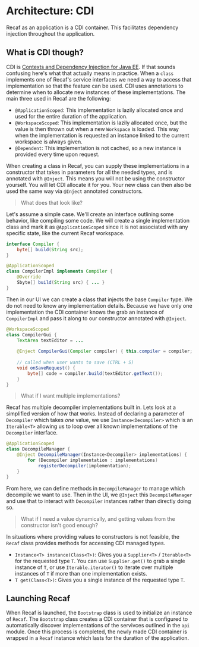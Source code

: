 # Architecture: CDI

Recaf as an application is a CDI container. This facilitates dependency injection throughout the application.

## What is CDI though?

CDI is [Contexts and Dependency Injection for Java EE](https://www.cdi-spec.org/). If that sounds confusing here's what
that actually means in practice. When a `class` implements one of Recaf's service interfaces we need a way to access
that implementation so that the feature can be used. CDI uses annotations to determine when to allocate new instances
of these implementations. The main three used in Recaf are the following:

- `@ApplicationScoped`: This implementation is lazily allocated once and used for the entire duration of the application.
- `@WorkspaceScoped`: This implementation is lazily allocated once, but the value is then thrown out when a new `Workspace`
                      is loaded. This way when the implementation is requested an instance linked to the current workspace
                      is always given.
- `@Dependent`: This implementation is not cached, so a new instance is provided every time upon request.

When creating a class in Recaf, you can supply these implementations in a constructor that takes in parameters for all
the needed types, and is annotated with `@Inject`. This means you will not be using the constructor yourself. You will 
let CDI allocate it for you. Your new class can then also be used the same way via `@Inject` annotated constructors.

> What does that look like?

Let's assume a simple case. We'll create an interface outlining some behavior, like compiling some code.
We will create a single implementation class and mark it as `@ApplicationScoped` since it is not associated with
any specific state, like the current Recaf workspace.
```java
interface Compiler {
    byte[] build(String src);
}

@ApplicationScoped
class CompilerImpl implements Compiler {
    @Override
    Sbyte[] build(String src) { ... }
}
```
Then in our UI we can create a class that injects the base `Compiler` type. We do not need to know any implementation
details. Because we have only one implementation the CDI container knows the grab an instance of `CompilerImpl` and
pass it along to our constructor annotated with `@Inject`.
```java
@WorkspaceScoped
class CompilerGui {
    TextArea textEditor = ...
    
    @Inject CompilerGui(Compiler compiler) { this.compiler = compiler; }
    
    // called when user wants to save (CTRL + S)
    void onSaveRequest() {
        byte[] code = compiler.build(textEditor.getText());
    }
}
```

> What if I want multiple implementations?

Recaf has multiple decompiler implementations built in. Lets look at a simplified version of how that works.
Instead of declaring a parameter of `Decompiler` which takes _one_ value, we use `Instance<Decompiler>` which
is an `Iterable<T>` allowing us to loop over all known implementations of the `Decompiler` interface.
```java
@ApplicationScoped
class DecompileManager {
    @Inject DecompileManager(Instance<Decompiler> implementations) {
        for (Decompiler implementation : implementations)
            registerDecompiler(implementation);
    }
}
```
From here, we can define methods in `DecompileManager` to manage which decompile we want to use.
Then in the UI, we `@Inject` this `DecompileManager` and use that to interact with `Decompiler` instances
rather than directly doing so.

> What if I need a value dynamically, and getting values from the constructor isn't good enough?

In situations where providing values to constructors is not feasible, the `Recaf` class provides methods for accessing
CDI managed types.

- `Instance<T> instance(Class<T>)`: Gives you a `Supplier<T>` / `Iterable<T>` for the requested type `T`.
                                    You can use `Supplier.get()` to grab a single instance of `T`, 
                                    or use `Iterable.iterator()` to iterate over multiple instances of `T` if more than
                                    one implementation exists.
- `T get(Class<T>)`: Gives you a single instance of the requested type `T`.

## Launching Recaf

When Recaf is launched, the `Bootstrap` class is used to initialize an instance of `Recaf`.
The `Bootstrap` class creates a CDI container that is configured to automatically discover implementations of the
servivces outlined in the `api` module. Once this process is completed, the newly made CDI container is wrapped in
a `Recaf` instance which lasts for the duration of the application.